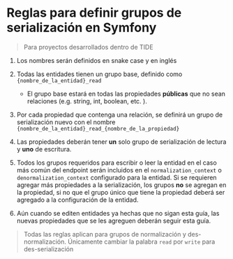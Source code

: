 Reglas para definir grupos de serialización en Symfony
===
>Para proyectos desarrollados dentro de TIDE


1. Los nombres serán definidos en snake case y en inglés   

1. Todas las entidades tienen un grupo base, definido como `{nombre_de_la_entidad}_read`   
   * El grupo base estará en todas las propiedades __públicas__ que no sean relaciones
   (e.g. string, int, boolean, etc. ).

1. Por cada propiedad que contenga una relación, se definirá un grupo de serialización nuevo
con el nombre `{nombre_de_la_entidad}_read_{nombre_de_la_propiedad}`

1. Las propiedades deberán tener __un__ solo grupo de serialización de lectura y __uno__ de escritura.

1. Todos los grupos requeridos para escribir o leer la entidad en el caso más común del endpoint serán 
incluidos en el `normalization_context` o `denormalization_context` configurado para la entidad. Si se 
requieren agregar más propiedades a la serialización, los grupos __no__ se agregan en la propiedad, 
si no que el grupo único que tiene la propiedad deberá ser agregado a la configuración de la entidad.

1. Aún cuando se editen entidades ya hechas que no sigan esta guía, las nuevas propiedades que se les 
agreguen deberán seguir esta guía.

> Todas las reglas aplican para grupos de normalización y des-normalización. Únicamente
> cambiar la palabra `read` por `write` para des-serialización 
